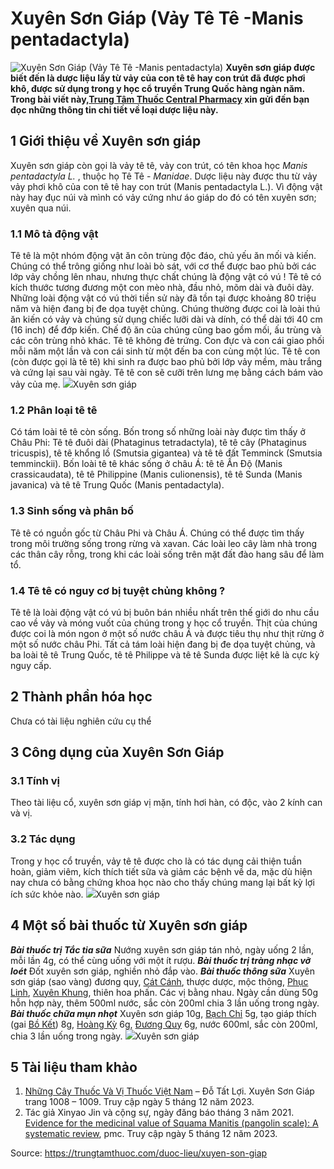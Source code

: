 # Xuyên Sơn Giáp (Vảy Tê Tê -Manis pentadactyla)

![Xuyên Sơn Giáp \(Vảy Tê Tê -Manis pentadactyla\)](https://trungtamthuoc.com/images/others/xuyen-son-giaps-1-3281.jpg)
**Xuyên sơn giáp được biết đến là dược liệu lấy từ vảy của con tê tê hay con trút đã được phơi khô, được sử dụng trong y học cổ truyền Trung Quốc hàng ngàn năm. Trong bài viết này,[Trung Tâm Thuốc Central Pharmacy](https://trungtamthuoc.com/ "Trung Tâm Thuốc Central Pharmacy") xin gửi đến bạn đọc những thông tin chi tiết về loại dược liệu này.**
##  1 Giới thiệu về Xuyên sơn giáp
Xuyên sơn giáp còn gọi là vảy tê tê, vảy con trút, có tên khoa học _Manis pentadactyla L._ , thuộc họ Tê Tê -  _Manidae_.
Dược liệu này được thu từ vảy vảy phơi khô của con tê tê hay con trút (Manis pentadactyla L.). Vì động vật này hay đục núi và mình có vảy cứng như áo giáp do đó có tên xuyên sơn; xuyên qua núi.
### 1.1 Mô tả động vật
Tê tê là ​​một nhóm động vật ăn côn trùng độc đáo, chủ yếu ăn mối và kiến. Chúng có thể trông giống như loài bò sát, với cơ thể được bao phủ bởi các lớp vảy chồng lên nhau, nhưng thực chất chúng là động vật có vú ! Tê tê có kích thước tương đương một con mèo nhà, đầu nhỏ, mõm dài và đuôi dày. Những loài động vật có vú thời tiền sử này đã tồn tại được khoảng 80 triệu năm và hiện đang bị đe dọa tuyệt chủng. 
Chúng thường được coi là loài thú ăn kiến ​​có vảy và chúng sử dụng chiếc lưỡi dài và dính, có thể dài tới 40 cm (16 inch) để đớp kiến. Chế độ ăn của chúng cũng bao gồm mối, ấu trùng và các côn trùng nhỏ khác.
Tê tê không đẻ trứng. Con đực và con cái giao phối mỗi năm một lần và con cái sinh từ một đến ba con cùng một lúc. Tê tê con (còn được gọi là tê tê) khi sinh ra được bao phủ bởi lớp vảy mềm, màu trắng và cứng lại sau vài ngày. Tê tê con sẽ cưỡi trên lưng mẹ bằng cách bám vào vảy của mẹ.
![](https://trungtamthuoc.com/images/item/xuyen-son-giaps-2.jpg)Xuyên sơn giáp
### 1.2 Phân loại tê tê
Có tám loài tê tê còn sống. Bốn trong số những loài này được tìm thấy ở Châu Phi: Tê tê đuôi dài (Phataginus tetradactyla), tê tê cây (Phataginus tricuspis), tê tê khổng lồ (Smutsia gigantea) và tê tê đất Temminck (Smutsia temminckii). Bốn loài tê tê khác sống ở châu Á: tê tê Ấn Độ (Manis crassicaudata), tê tê Philippine (Manis culionensis), tê tê Sunda (Manis javanica) và tê tê Trung Quốc (Manis pentadactyla).
### 1.3 Sinh sống và phân bố
Tê tê có nguồn gốc từ Châu Phi và Châu Á. Chúng có thể được tìm thấy trong môi trường sống trong rừng và xavan. Các loài leo cây làm nhà trong các thân cây rỗng, trong khi các loài sống trên mặt đất đào hang sâu để làm tổ.
### 1.4 Tê tê có nguy cơ bị tuyệt chủng không ?
Tê tê là ​​loài động vật có vú bị buôn bán nhiều nhất trên thế giới do nhu cầu cao về vảy và móng vuốt của chúng trong y học cổ truyền. Thịt của chúng được coi là món ngon ở một số nước châu Á và được tiêu thụ như thịt rừng ở một số nước châu Phi. Tất cả tám loài hiện đang bị đe dọa tuyệt chủng, và ba loài tê tê Trung Quốc, tê tê Philippe và tê tê Sunda được liệt kê là cực kỳ nguy cấp.
##  2 Thành phần hóa học
Chưa có tài liệu nghiên cứu cụ thể
##  3 Công dụng của Xuyên Sơn Giáp
### 3.1 Tính vị
Theo tài liệu cổ, xuyên sơn giáp vị mặn, tính hơi hàn, có độc, vào 2 kính can và vị.
### 3.2 Tác dụng
Trong y học cổ truyền, vảy tê tê được cho là có tác dụng cải thiện tuần hoàn, giảm viêm, kích thích tiết sữa và giảm các bệnh về da, mặc dù hiện nay chưa có bằng chứng khoa học nào cho thấy chúng mang lại bất kỳ lợi ích sức khỏe nào.
![](https://trungtamthuoc.com/images/item/xuyen-son-giaps-3.jpg)Xuyên sơn giáp
##  4 Một số bài thuốc từ Xuyên sơn giáp
_**Bài thuốc trị Tắc tia sữa**_
Nướng xuyên sơn giáp tán nhỏ, ngày uống 2 lần, mỗi lần 4g, có thể cùng uống với một ít rượu.
_**Bài thuốc trị tràng nhạc vỡ loét**_
Đốt xuyên sơn giáp, nghiền nhỏ đắp vào.
**_Bài thuốc thông sữa_**
Xuyên sơn giáp (sao vàng) đương quy, [Cát Cánh](https://trungtamthuoc.com/duoc-lieu/cat-canh-74 "Cát Cánh"), thược dược, mộc thông, [Phục Linh](https://trungtamthuoc.com/hoat-chat/phuc-linh "Phục Linh"), [Xuyên Khung](https://trungtamthuoc.com/hoat-chat/xuyen-khung "Xuyên Khung"), thiên hoa phấn. Các vị bằng nhau. Ngày cần dùng 50g hỗn hợp này, thêm 500ml nước, sắc còn 200ml chia 3 lần uống trong ngày.
**_Bài thuốc chữa mụn nhọt_**
Xuyên sơn giáp 10g, [Bạch Chỉ](https://trungtamthuoc.com/duoc-lieu/bach-chi-42 "Bạch Chỉ") 5g, tạo giáp thích (gai [Bồ Kết](https://trungtamthuoc.com/hoat-chat/bo-ket "Bồ Kết")) 8g, [Hoàng Kỳ](https://trungtamthuoc.com/duoc-lieu/hoang-ky "Hoàng Kỳ") 6g, [Đương Quy](https://trungtamthuoc.com/hoat-chat/duong-quy "Đương Quy") 6g, nước 600ml, sắc còn 200ml, chia 3 lần uống trong ngày.
![](https://trungtamthuoc.com/images/item/xuyen-son-giaps-4.jpg)Xuyên sơn giáp
##  5 Tài liệu tham khảo
  1. [Những Cây Thuốc Và Vị Thuốc Việt Nam](https://trungtamthuoc.com/duoc-lieu "Những Cây Thuốc Và Vị Thuốc Việt Nam") – Đỗ Tất Lợi. Xuyên Sơn Giáp trang 1008 – 1009. Truy cập ngày 5 tháng 12 năm 2023.
  2. Tác giả Xinyao Jin và cộng sự, ngày đăng báo tháng 3 năm 2021.[ Evidence for the medicinal value of Squama Manitis (pangolin scale): A systematic review](https://www.ncbi.nlm.nih.gov/pmc/articles/PMC7386206/), pmc. Truy cập ngày 5 tháng 12 năm 2023.  





Source: https://trungtamthuoc.com/duoc-lieu/xuyen-son-giap